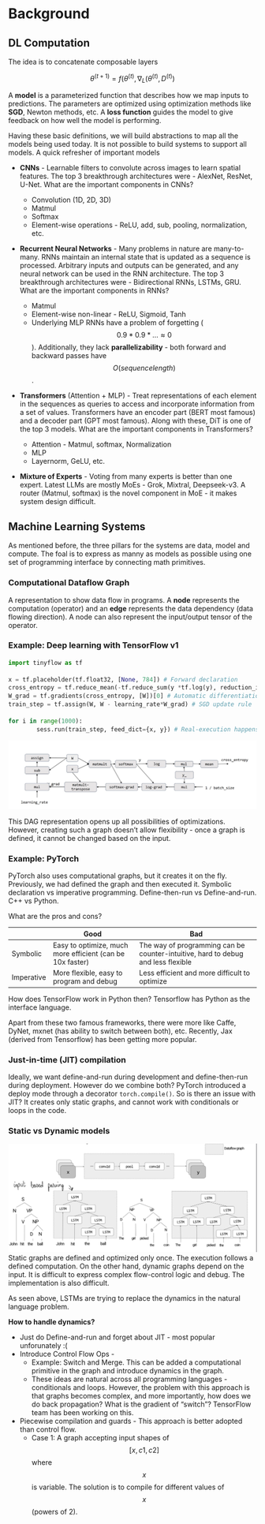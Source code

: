# Background 
## DL Computation
The idea is to concatenate composable layers 

$$
    \theta^{(t + 1)} = f(\theta^{(t)}, \nabla_L(\theta^{(t)}, D^{(t)}) 
$$

A **model** is a parameterized function that describes how we map inputs to predictions. The parameters are optimized using optimization methods like **SGD**, Newton methods, etc. A **loss function** guides the model to give feedback on how well the model is performing.

Having these basic definitions, we will build abstractions to map all the models being used today. It is not possible to build systems to support all models. A quick refresher of important models

- **CNNs** - Learnable filters to convolute across images to learn spatial features. The top 3 breakthrough architectures were - AlexNet, ResNet, U-Net. What are the important components in CNNs?
    - Convolution (1D, 2D, 3D) 
    - Matmul 
    - Softmax
    - Element-wise operations - ReLU, add, sub, pooling, normalization, etc.

- **Recurrent Neural Networks** - Many problems in nature are many-to-many. RNNs maintain an internal state that is updated as a sequence is processed. Arbitrary inputs and outputs can be generated, and any neural network can be used in the RNN architecture. The top 3 breakthrough architectures were - Bidirectional RNNs, LSTMs, GRU. What are the important components in RNNs?
    - Matmul 
    - Element-wise non-linear - ReLU, Sigmoid, Tanh 
    - Underlying MLP
  RNNs have a problem of forgetting ($$0.9*0.9*… \approx 0$$). Additionally, they lack **parallelizability** - both forward and backward passes have $$O(sequence length)$$.
  
- **Transformers** (Attention + MLP) - Treat representations of each element in the sequences as queries to access and incorporate information from a set of values. Transformers have an encoder part (BERT most famous) and a decoder part (GPT most famous). Along with these, DiT is one of the top 3 models. What are the important components in Transformers?
    - Attention - Matmul, softmax, Normalization
    - MLP
    - Layernorm, GeLU, etc.

- **Mixture of Experts** - Voting from many experts is better than one expert. Latest LLMs are mostly MoEs - Grok, Mixtral, Deepseek-v3. A router (Matmul, softmax) is the novel component in MoE - it makes system design difficult.

## Machine Learning Systems
As mentioned before, the three pillars for the systems are data, model and compute. The foal is to express as manny as models as possible using one set of programming interface by connecting math primitives. 

### Computational Dataflow Graph
A representation to show data flow in programs. A **node** represents the computation (operator) and an **edge** represents the data dependency (data flowing direction). A node can also represent the input/output tensor of the operator.

### Example: Deep learning with TensorFlow v1
```python
import tinyflow as tf

x = tf.placeholder(tf.float32, [None, 784]) # Forward declaration 
cross_entropy = tf.reduce_mean(-tf.reduce_sum(y *tf.log(y), reduction_indices=[1])) # Loss function declaration 
W_grad = tf.gradients(cross_entropy, [W])[0] # Automatic differentiation
train_step = tf.assign(W, W - learning_rate*W_grad) # SGD update rule 

for i in range(1000):
        sess.run(train_step, feed_dict={x, y}) # Real-execution happens here
```

![](assets/img/2025-01-06-data-systems-for-ml/17364786998993.jpg)

This DAG representation opens up all possibilities of optimizations. However, creating such a graph doesn’t allow flexibility - once a graph is defined, it cannot be changed based on the input. 

### Example: PyTorch 
PyTorch also uses computational graphs, but it creates it on the fly. Previously, we had defined the graph and then executed it. Symbolic declaration vs imperative programming. Define-then-run vs Define-and-run. C++ vs Python. 

What are the pros and cons?

|  | Good | Bad |
|---|---|---|
| Symbolic | Easy to optimize, much more efficient (can be 10x faster) | The way of programming can be counter-intuitive, hard to debug and less flexible |
| Imperative | More flexible, easy to program and debug | Less efficient and more difficult to optimize |

How does TensorFlow work in Python then? Tensorflow has Python as the interface language. 

Apart from these two famous frameworks, there were more like Caffe, DyNet, mxnet (has ability to switch between both), etc. Recently, Jax (derived from Tensorflow) has been getting more popular. 

### Just-in-time (JIT) compilation
Ideally, we want define-and-run during development and define-then-run during deployment. However do we combine both? PyTorch introduced a deploy mode through a decorator `torch.compile()`. So is there an issue with JIT? It creates only static graphs, and cannot work with conditionals or loops in the code. 

### Static vs Dynamic models
![](assets/img/2025-01-06-data-systems-for-ml/17364797895738.jpg)
Static graphs are defined and optimized only once. The execution follows a defined computation. On the other hand, dynamic graphs depend on the input. It is difficult to express complex flow-control logic and debug. The implementation is also difficult. 

As seen above, LSTMs are trying to replace the dynamics in the natural language problem.

**How to handle dynamics?** 
- Just do Define-and-run and forget about JIT - most popular unforunately :(
- Introduce Control Flow Ops - 
    - Example: Switch and Merge. This can be added a computational primitive in the graph and introduce dynamics in the graph.
    - These ideas are natural across all programming languages - conditionals and loops. However, the problem with this approach is that graphs becomes complex, and more importantly, how does we do back propagation? What is the gradient of “switch”? TensorFlow team has been working on this. 
- Piecewise compilation and guards - This approach is better adopted than control flow. 
    - Case 1: A graph accepting input shapes of $$[x, c1, c2]$$ where $$x$$ is variable. The solution is to compile for different values of $$x$$ (powers of 2).

